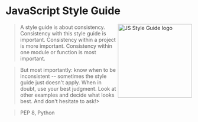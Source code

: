# JavaScript Style Guide

<img
  src="https://raw.github.com/caiogondim/js-style-guide/master/logo.png"
  alt="JS Style Guide logo" align="right" width="200px"
/>

> A style guide is about consistency. Consistency with this style guide is
> important. Consistency within a project is more important. Consistency within
> one module or function is most important.

> But most importantly: know when to be inconsistent -- sometimes the style guide
> just doesn't apply. When in doubt, use your best judgment. Look at other
> examples and decide what looks best. And don't hesitate to ask!>

> PEP 8, Python
